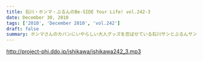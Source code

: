 ```yaml
---
title: 石川・ホンマ・ぶるんのBe-SIDE Your Life! vol.242-3
date: December 30, 2010
tags: ['2010', 'December 2010', 'vol.242']
draft: false
summary: ホンマさんのカバンにいやらしい大人グッズを忍ばせている石川サンとぶるんサン。久しぶりに、バンド練習へと向かっていくのでした。NAMAE
---
```


http://project-phi.ddo.jp/ishikawa/ishikawa242_3.mp3